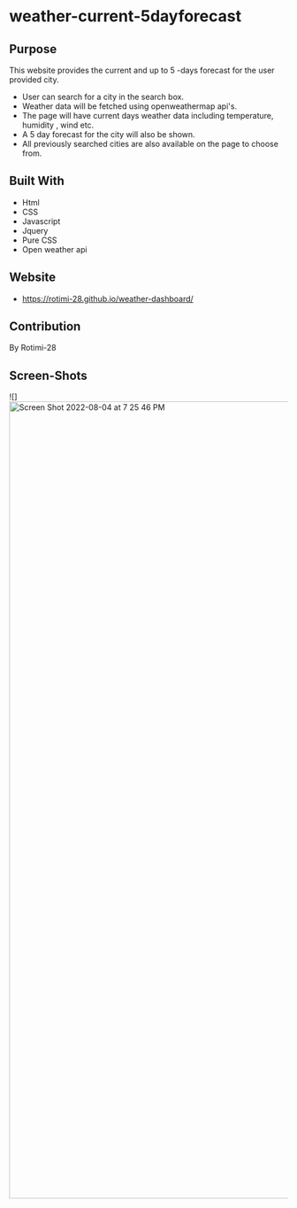 # weather-current-5dayforecast

## Purpose

This website provides the current and up to  5 -days forecast for the user provided city.
* User can search for a city in the search box.
* Weather data will be fetched using openweathermap api's.
* The page will have current days weather data including temperature, humidity , wind etc.
* A 5 day forecast for the city will also be shown.
* All previously searched cities are also available on the page to choose from.

## Built With
* Html
* CSS
* Javascript
* Jquery
* Pure CSS
* Open weather api

## Website
* https://rotimi-28.github.io/weather-dashboard/



## Contribution
 By Rotimi-28

## Screen-Shots
 ![]<img width="1440" alt="Screen Shot 2022-08-04 at 7 25 46 PM" src="https://user-images.githubusercontent.com/96090900/182988830-c900bc2a-c486-481c-bc83-6209df5b94d7.png">
